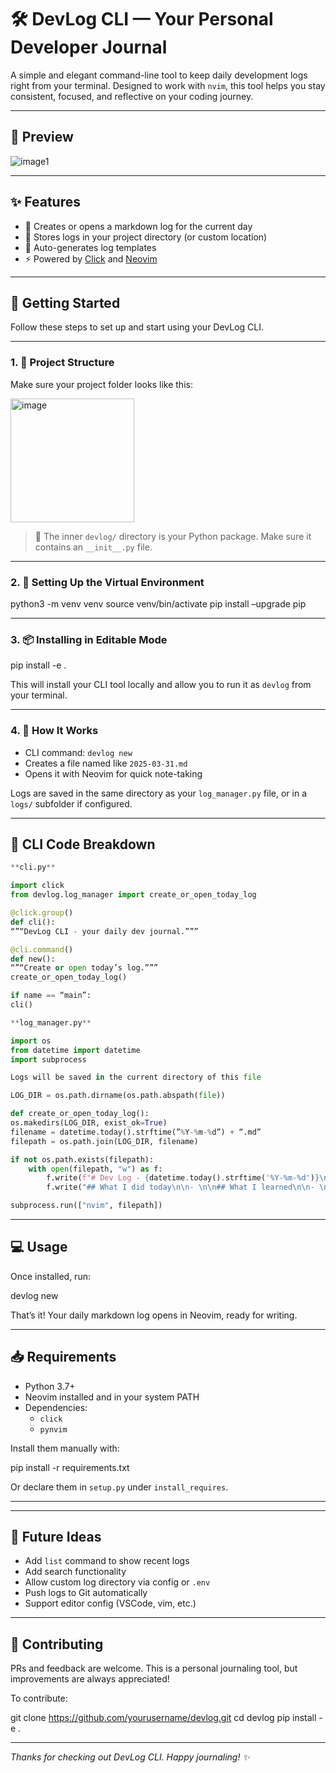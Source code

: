 # 🛠️ DevLog CLI — Your Personal Developer Journal

A simple and elegant command-line tool to keep daily development logs right from your terminal. Designed to work with `nvim`, this tool helps you stay consistent, focused, and reflective on your coding journey.

---

## 📸 Preview

![image1](https://github.com/user-attachments/assets/8336c230-22f3-475c-807e-653ba4c37dd8)


---

## ✨ Features

- 📅 Creates or opens a markdown log for the current day  
- 📁 Stores logs in your project directory (or custom location)  
- 📝 Auto-generates log templates  
- ⚡ Powered by [Click](https://click.palletsprojects.com/) and [Neovim](https://neovim.io/)

---

## 🚀 Getting Started

Follow these steps to set up and start using your DevLog CLI.

---

### 1. 📁 Project Structure

Make sure your project folder looks like this:

<img width="198" alt="image" src="https://github.com/user-attachments/assets/a533fc3c-b698-483a-83cf-6f8452d4431f" />

> 🧠 The inner `devlog/` directory is your Python package. Make sure it contains an `__init__.py` file.

---

### 2. 🔧 Setting Up the Virtual Environment

python3 -m venv venv
source venv/bin/activate
pip install –upgrade pip

---

### 3. 📦 Installing in Editable Mode

pip install -e .

This will install your CLI tool locally and allow you to run it as `devlog` from your terminal.

---

### 4. 🧠 How It Works

- CLI command: `devlog new`  
- Creates a file named like `2025-03-31.md`  
- Opens it with Neovim for quick note-taking  

Logs are saved in the same directory as your `log_manager.py` file, or in a `logs/` subfolder if configured.

---

## 🧩 CLI Code Breakdown

```python
**cli.py**

import click
from devlog.log_manager import create_or_open_today_log

@click.group()
def cli():
“”“DevLog CLI - your daily dev journal.”””

@cli.command()
def new():
“”“Create or open today’s log.”””
create_or_open_today_log()

if name == “main”:
cli()

**log_manager.py**

import os
from datetime import datetime
import subprocess

Logs will be saved in the current directory of this file

LOG_DIR = os.path.dirname(os.path.abspath(file))

def create_or_open_today_log():
os.makedirs(LOG_DIR, exist_ok=True)
filename = datetime.today().strftime(”%Y-%m-%d”) + “.md”
filepath = os.path.join(LOG_DIR, filename)

if not os.path.exists(filepath):
    with open(filepath, "w") as f:
        f.write(f"# Dev Log - {datetime.today().strftime('%Y-%m-%d')}\n\n")
        f.write("## What I did today\n\n- \n\n## What I learned\n\n- \n")

subprocess.run(["nvim", filepath])
```

---

## 💻 Usage

Once installed, run:

devlog new

That’s it! Your daily markdown log opens in Neovim, ready for writing.

---

## 📥 Requirements

- Python 3.7+  
- Neovim installed and in your system PATH  
- Dependencies:
  - `click`
  - `pynvim`

Install them manually with:

pip install -r requirements.txt

Or declare them in `setup.py` under `install_requires`.

---

---

## 🧪 Future Ideas

- Add `list` command to show recent logs  
- Add search functionality  
- Allow custom log directory via config or `.env`  
- Push logs to Git automatically  
- Support editor config (VSCode, vim, etc.)

---

## 🤝 Contributing

PRs and feedback are welcome. This is a personal journaling tool, but improvements are always appreciated!

To contribute:

git clone https://github.com/yourusername/devlog.git
cd devlog
pip install -e .

---

_Thanks for checking out DevLog CLI. Happy journaling! ✨_

